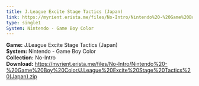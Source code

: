 ```yaml
---
title: J.League Excite Stage Tactics (Japan)
link: https://myrient.erista.me/files/No-Intro/Nintendo%20-%20Game%20Boy%20Color/J.League%20Excite%20Stage%20Tactics%20(Japan).zip
type: single1
System: Nintendo - Game Boy Color
---
```

<b>Game:</b> J.League Excite Stage Tactics (Japan)<br>
<b>System:</b> Nintendo - Game Boy Color<br>
<b>Collection:</b> No-Intro<br>
<b>Download:</b> https://myrient.erista.me/files/No-Intro/Nintendo%20-%20Game%20Boy%20Color/J.League%20Excite%20Stage%20Tactics%20(Japan).zip